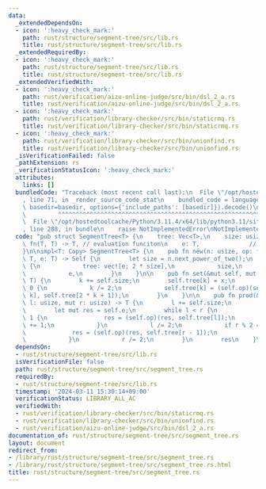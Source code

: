 ```yaml
---
data:
  _extendedDependsOn:
  - icon: ':heavy_check_mark:'
    path: rust/structure/segment-tree/src/lib.rs
    title: rust/structure/segment-tree/src/lib.rs
  _extendedRequiredBy:
  - icon: ':heavy_check_mark:'
    path: rust/structure/segment-tree/src/lib.rs
    title: rust/structure/segment-tree/src/lib.rs
  _extendedVerifiedWith:
  - icon: ':heavy_check_mark:'
    path: rust/verification/aizu-online-judge/src/bin/dsl_2_a.rs
    title: rust/verification/aizu-online-judge/src/bin/dsl_2_a.rs
  - icon: ':heavy_check_mark:'
    path: rust/verification/library-checker/src/bin/staticrmq.rs
    title: rust/verification/library-checker/src/bin/staticrmq.rs
  - icon: ':heavy_check_mark:'
    path: rust/verification/library-checker/src/bin/unionfind.rs
    title: rust/verification/library-checker/src/bin/unionfind.rs
  _isVerificationFailed: false
  _pathExtension: rs
  _verificationStatusIcon: ':heavy_check_mark:'
  attributes:
    links: []
  bundledCode: "Traceback (most recent call last):\n  File \"/opt/hostedtoolcache/Python/3.11.4/x64/lib/python3.11/site-packages/onlinejudge_verify/documentation/build.py\"\
    , line 71, in _render_source_code_stat\n    bundled_code = language.bundle(stat.path,\
    \ basedir=basedir, options={'include_paths': [basedir]}).decode()\n          \
    \         ^^^^^^^^^^^^^^^^^^^^^^^^^^^^^^^^^^^^^^^^^^^^^^^^^^^^^^^^^^^^^^^^^^^^^^^^^^^^^^^^^\n\
    \  File \"/opt/hostedtoolcache/Python/3.11.4/x64/lib/python3.11/site-packages/onlinejudge_verify/languages/rust.py\"\
    , line 288, in bundle\n    raise NotImplementedError\nNotImplementedError\n"
  code: "pub struct SegmentTree<T> {\n    tree: Vec<T>,\n    size: usize,\n    op:\
    \ fn(T, T) -> T, // evaluation funciton\n    e: T,              // identity element\n\
    }\n\nimpl<T: Copy> SegmentTree<T> {\n    pub fn new(n: usize, op: fn(T, T) ->\
    \ T, e: T) -> Self {\n        let size = n.next_power_of_two();\n        Self\
    \ {\n            tree: vec![e; 2 * size],\n            size,\n            op,\n\
    \            e,\n        }\n    }\n\n    pub fn set(&mut self, mut k: usize, x:\
    \ T) {\n        k += self.size;\n        self.tree[k] = x;\n        while k >\
    \ 0 {\n            k /= 2;\n            self.tree[k] = (self.op)(self.tree[2 *\
    \ k], self.tree[2 * k + 1]);\n        }\n    }\n\n    pub fn prod(&mut self, mut\
    \ l: usize, mut r: usize) -> T {\n        l += self.size;\n        r += self.size;\n\
    \        let mut res = self.e;\n        while l < r {\n            if l % 2 ==\
    \ 1 {\n                res = (self.op)(res, self.tree[l]);\n                l\
    \ += 1;\n            }\n            l /= 2;\n            if r % 2 == 1 {\n   \
    \             res = (self.op)(res, self.tree[r - 1]);\n                r -= 1;\n\
    \            }\n            r /= 2;\n        }\n        res\n    }\n}\n"
  dependsOn:
  - rust/structure/segment-tree/src/lib.rs
  isVerificationFile: false
  path: rust/structure/segment-tree/src/segment_tree.rs
  requiredBy:
  - rust/structure/segment-tree/src/lib.rs
  timestamp: '2024-03-11 15:30:14+09:00'
  verificationStatus: LIBRARY_ALL_AC
  verifiedWith:
  - rust/verification/library-checker/src/bin/staticrmq.rs
  - rust/verification/library-checker/src/bin/unionfind.rs
  - rust/verification/aizu-online-judge/src/bin/dsl_2_a.rs
documentation_of: rust/structure/segment-tree/src/segment_tree.rs
layout: document
redirect_from:
- /library/rust/structure/segment-tree/src/segment_tree.rs
- /library/rust/structure/segment-tree/src/segment_tree.rs.html
title: rust/structure/segment-tree/src/segment_tree.rs
---
```

